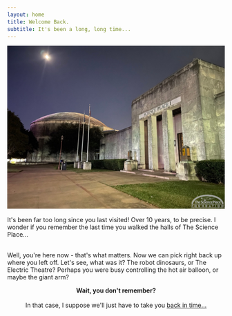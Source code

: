 ```yaml
---
layout: home
title: Welcome Back.
subtitle: It's been a long, long time...
---
```


![Science Place 1 Exterior Night view](/assets/img/sp1_night_2021.jpg)

It's been far too long since you last visited! Over 10 years, to be precise.
I wonder if you remember the last time you walked the halls of The Science Place...<br><br>

Well, you're here now - that's what matters. Now we can pick right back up where you left off.
Let's see, what was it? The robot dinosaurs, or The Electric Theatre?
Perhaps you were busy controlling the hot air balloon, or maybe the giant
arm?<br>
<p style="text-align: center"><b>Wait, you don't remember?</b>
<br><br> In that case, I suppose we'll just have to take you <a href="/history">back in time...</a></p>